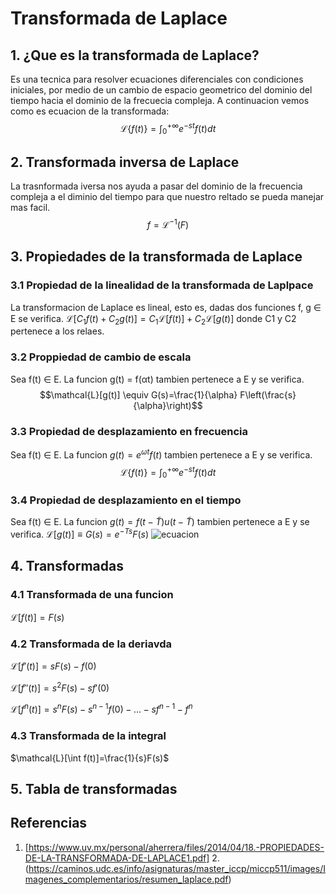 # Transformada de Laplace
## 1.  ¿Que es la transformada de Laplace?
Es una tecnica para resolver ecuaciones diferenciales con condiciones iniciales, por medio de un cambio de espacio geometrico del dominio del tiempo hacia el dominio de la frecuecia compleja.
A continuacion vemos como es ecuacion de la transformada:
$$\mathcal{L}\{f(t)\}=\int_0^{+\infty} e^{-s t} f(t) d t$$
## 2. Transformada inversa de Laplace
La trasnformada iversa nos ayuda a pasar del dominio de la frecuencia compleja a el diminio del tiempo para que nuestro reltado se pueda manejar mas facil.
$$f=\mathcal{L}^{-1}(F)$$
## 3. Propiedades de la transformada de Laplace
### 3.1 Propiedad de la linealidad de la transformada de Laplpace
La transformacion de Laplace es lineal, esto es, dadas dos funciones f, g ∈ E se verifica.
$\mathcal{L}\left[C_1 f(t)+C_2 g(t)\right]=C_1 \mathcal{L}[f(t)]+C_2 \mathcal{L}[g(t)]$ donde C1 y C2 pertenece a los relaes.
### 3.2 Proppiedad de cambio de escala
Sea f(t) ∈ E. La funcion g(t) = f(αt) tambien pertenece a E y se verifica.
$$\mathcal{L}[g(t)] \equiv G(s)=\frac{1}{\alpha} F\left(\frac{s}{\alpha}\right)$$
### 3.3 Propiedad de desplazamiento en frecuencia
Sea f(t) ∈ E. La funcion $g(t)=e^{\omega t} f(t)$ tambien pertenece a E y se verifica.
$$\mathcal{L}\{f(t)\}=\int_0^{+\infty} e^{-s t} f(t) d t$$
### 3.4 Propiedad de desplazamiento en el tiempo
Sea f(t) ∈ E. La funcion $g(t)=f(t-\widetilde{T}) u(t-\widetilde{T})$ tambien pertenece a E y se verifica.
$\mathcal{L}[g(t)] \equiv G(s)=e^{-T s} F(s)$
![ecuacion](https://github.com/user-attachments/assets/a43b0964-61cb-4715-9590-31ac21478e3d)
## 4. Transformadas 
### 4.1 Transformada de una funcion
$\mathcal{L}[f(t)]=F(s)$
### 4.2 Transformada de la deriavda
$\mathcal{L}[f'(t)]=sF(s)-f(0)$

$\mathcal{L}[f''(t)]=s^{2}F(s)-sf'(0)$

$\mathcal{L}[f^{n}(t)]=s^{n}F(s)-s^{n-1}f(0)-...-sf^{n-1}-f^{n}$
### 4.3 Transformada de la integral
$\mathcal{L}[\int f(t)]=\frac{1}{s}F(s)$
## 5. Tabla de transformadas

## Referencias
1. [https://www.uv.mx/personal/aherrera/files/2014/04/18.-PROPIEDADES-DE-LA-TRANSFORMADA-DE-LAPLACE1.pdf]
2.(https://caminos.udc.es/info/asignaturas/master_iccp/miccp511/images/Imagenes_complementarios/resumen_laplace.pdf)
